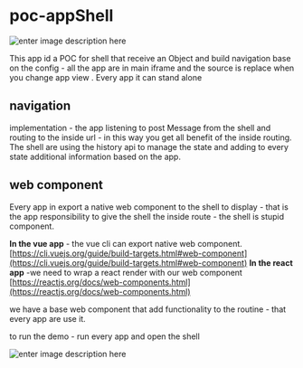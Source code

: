 # poc-appShell

![enter image description here](./gifs/demo.gif)

This app id a POC for shell that receive an Object and build navigation base on the config - all the app are in main iframe and the source is replace when you change app view .
Every app it can stand alone

## navigation

implementation - the app listening to post Message from the shell and routing to the inside url - in this way you get all benefit of the inside routing.
The shell are using the history api to manage the state and adding to every state additional information based on the app.

## web component

Every app in export a native web component to the shell to display - that is the app responsibility to give the shell the inside route - the shell is stupid component.

**In the vue app** - the vue cli can export native web component.
[https://cli.vuejs.org/guide/build-targets.html#web-component](https://cli.vuejs.org/guide/build-targets.html#web-component)
**In the react app** -we need to wrap a react render with our web component
[https://reactjs.org/docs/web-components.html](https://reactjs.org/docs/web-components.html)

we have a base web component that add functionality to the routine - that every app are use it.

to run the demo - run every app and open the shell

![enter image description here](https://media.giphy.com/media/TLPSABPMW52wNx8aeZ/giphy.gif)
